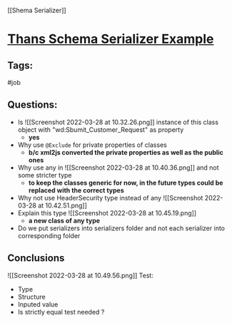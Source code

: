[[Shema Serializer]]

# [Thans Schema Serializer Example](https://codesandbox.io/s/gp-serializer-bn790v?file=/src/serializer/workday/submit-customer.serializer.ts)

## Tags:
#job

## Questions:
- Is ![[Screenshot 2022-03-28 at 10.32.26.png]] instance of this class object with "wd:Sbumit_Customer_Request"  as property
	- **yes**
- Why use `@Exclude` for private properties of classes
	- **b/c xml2js converted the private properties as well as the public ones**
- Why use any in ![[Screenshot 2022-03-28 at 10.40.36.png]] and not some stricter type
	- **to keep the classes generic for now, in the future types could be replaced with the correct types**
- Why not use HeaderSecurity type instead of any ![[Screenshot 2022-03-28 at 10.42.51.png]]
- Explain this type ![[Screenshot 2022-03-28 at 10.45.19.png]]
	- **a new class of any type**
- Do we put serializers into serializers folder and not each serializer into corresponding folder

## Conclusions
![[Screenshot 2022-03-28 at 10.49.56.png]]
Test:
- Type
- Structure
- Inputed value
- Is strictly equal test needed ?